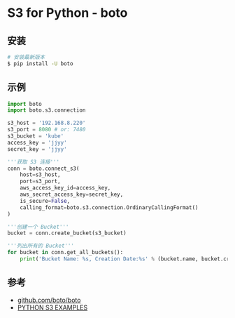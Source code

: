 # S3 for Python - boto

## 安装

```bash
# 安装最新版本
$ pip install -U boto
```

## 示例

```python
import boto
import boto.s3.connection

s3_host = '192.168.8.220'
s3_port = 8080 # or: 7480
s3_bucket = 'kube'
access_key = 'jjyy'
secret_key = 'jjyy'

'''获取 S3 连接'''
conn = boto.connect_s3(
    host=s3_host,
    port=s3_port,
    aws_access_key_id=access_key,
    aws_secret_access_key=secret_key,
    is_secure=False,
    calling_format=boto.s3.connection.OrdinaryCallingFormat()
)

'''创建一个 Bucket'''
bucket = conn.create_bucket(s3_bucket)

'''列出所有的 Bucket'''
for bucket in conn.get_all_buckets():
    print('Bucket Name: %s, Creation Date:%s' % (bucket.name, bucket.creation_date))
```

## 参考

* [github.com/boto/boto](https://github.com/boto/boto)
* [PYTHON S3 EXAMPLES](http://docs.ceph.com/docs/master/radosgw/s3/python/)